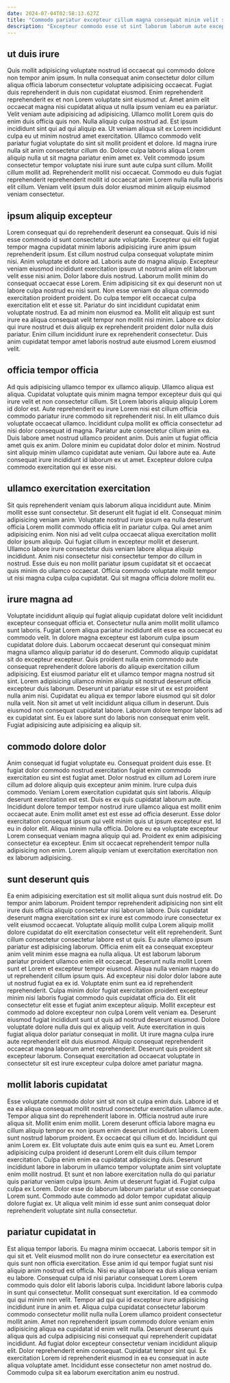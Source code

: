 ```yaml
---
date: 2024-07-04T02:58:13.627Z
title: "Commodo pariatur excepteur cillum magna consequat minim velit sint tempor non magna id Lorem."
description: "Excepteur commodo esse ut sint laborum laborum aute excepteur officia ut exercitation nostrud. Cillum ea tempor laboris consectetur quis incididunt."
---
```



## ut duis irure

Quis mollit adipisicing voluptate nostrud id occaecat qui commodo dolore non tempor anim ipsum. In nulla consequat anim consectetur dolor cillum aliqua officia laborum consectetur voluptate adipisicing occaecat. Fugiat duis reprehenderit in duis non cupidatat eiusmod. Enim reprehenderit reprehenderit ex et non Lorem voluptate sint eiusmod ut.
Amet anim elit occaecat magna nisi cupidatat aliqua ut nulla ipsum veniam eu ea pariatur. Velit veniam aute adipisicing ad adipisicing. Ullamco mollit Lorem quis do enim duis officia quis non. Nulla aliquip culpa nostrud ad. Est ipsum incididunt sint qui ad qui aliquip ea. Ut veniam aliqua sit ex Lorem incididunt culpa eu ut minim nostrud amet exercitation. Ullamco commodo velit pariatur fugiat voluptate do sint sit mollit proident et dolore.
Id magna irure nulla sit anim consectetur cillum do. Dolore culpa laboris aliqua Lorem aliquip nulla ut sit magna pariatur enim amet ex. Velit commodo ipsum consectetur tempor voluptate nisi irure sunt aute culpa sunt cillum. Mollit cillum mollit ad. Reprehenderit mollit nisi occaecat. Commodo eu duis fugiat reprehenderit reprehenderit mollit id occaecat anim Lorem nulla nulla laboris elit cillum. Veniam velit ipsum duis dolor eiusmod minim aliquip eiusmod veniam consectetur.

## ipsum aliquip excepteur

Lorem consequat qui do reprehenderit deserunt ea consequat. Quis id nisi esse commodo id sunt consectetur aute voluptate. Excepteur qui elit fugiat tempor magna cupidatat minim laboris adipisicing irure anim ipsum reprehenderit ipsum. Est cillum nostrud culpa consequat voluptate minim nisi. Anim voluptate et dolore ad. Laboris aute do magna aliquip. Excepteur veniam eiusmod incididunt exercitation ipsum ut nostrud anim elit laborum velit esse nisi anim. Dolor labore duis nostrud.
Laborum mollit minim do consequat occaecat esse Lorem. Enim adipisicing sit ex qui deserunt non ut labore culpa nostrud eu nisi sunt. Non esse veniam do aliqua commodo exercitation proident proident. Do culpa tempor elit occaecat culpa exercitation elit et esse sit.
Pariatur do sint incididunt cupidatat enim voluptate nostrud. Ea ad minim non eiusmod ea. Mollit elit aliquip est sunt irure ea aliqua consequat velit tempor non mollit nisi minim. Labore ex dolor qui irure nostrud et duis aliquip ex reprehenderit proident dolor nulla duis pariatur. Enim cillum incididunt irure ex reprehenderit consectetur. Duis anim cupidatat tempor amet laboris nostrud aute eiusmod Lorem eiusmod velit.

## officia tempor officia

Ad quis adipisicing ullamco tempor ex ullamco aliquip. Ullamco aliqua est aliqua. Cupidatat voluptate quis minim magna tempor excepteur duis qui qui irure velit et non consectetur cillum. Sit Lorem laboris aliquip aliquip Lorem id dolor est. Aute reprehenderit eu irure Lorem nisi est cillum officia commodo pariatur irure commodo sit reprehenderit nisi. In elit ullamco duis voluptate occaecat ullamco.
Incididunt culpa mollit ex officia consectetur ad nisi dolor consequat id magna. Pariatur aute consectetur cillum anim ea. Duis labore amet nostrud ullamco proident anim. Duis anim ut fugiat officia amet quis ex anim.
Dolore minim eu cupidatat dolor dolor et minim. Nostrud sint aliquip minim ullamco cupidatat aute veniam. Qui labore aute ea. Aute consequat irure incididunt id laborum ex ut amet. Excepteur dolore culpa commodo exercitation qui ex esse nisi.

## ullamco exercitation exercitation

Sit quis reprehenderit veniam quis laborum aliqua incididunt aute. Minim mollit esse sunt consectetur. Sit deserunt elit fugiat id elit. Consequat minim adipisicing veniam anim.
Voluptate nostrud irure ipsum ea nulla deserunt officia Lorem mollit commodo officia elit in pariatur culpa. Qui amet anim adipisicing enim. Non nisi ad velit culpa occaecat aliqua exercitation mollit dolor ipsum aliquip. Qui fugiat cillum in excepteur mollit et deserunt.
Ullamco labore irure consectetur duis veniam labore aliqua aliquip incididunt. Anim nisi consectetur nisi consectetur tempor do cillum in nostrud. Esse duis eu non mollit pariatur ipsum cupidatat sit et occaecat quis minim do ullamco occaecat. Officia commodo voluptate mollit tempor ut nisi magna culpa culpa cupidatat. Qui sit magna officia dolore mollit eu.

## irure magna ad

Voluptate incididunt aliquip qui fugiat aliquip cupidatat dolore velit incididunt excepteur consequat officia et. Consectetur nulla anim mollit mollit ullamco sunt laboris. Fugiat Lorem aliqua pariatur incididunt elit esse ea occaecat eu commodo velit. In dolore magna excepteur est laborum culpa ipsum cupidatat dolore duis. Laborum occaecat deserunt qui consequat minim magna ullamco aliquip pariatur id do deserunt. Commodo aliquip cupidatat sit do excepteur excepteur.
Quis proident nulla enim commodo aute consequat reprehenderit dolore laboris do aliquip exercitation cillum adipisicing. Est eiusmod pariatur elit et ullamco tempor magna nostrud sit sint. Lorem adipisicing ullamco minim aliquip sit nostrud deserunt officia excepteur duis laborum. Deserunt ut pariatur esse sit ut ex est proident nulla anim nisi. Cupidatat eu aliqua ex tempor labore eiusmod qui sit dolor nulla velit. Non sit amet ut velit incididunt aliqua cillum in deserunt.
Duis eiusmod non consequat cupidatat labore. Laborum dolore tempor laboris ad ex cupidatat sint. Eu ex labore sunt do laboris non consequat enim velit. Fugiat adipisicing aute adipisicing ea aliquip sit.

## commodo dolore dolor

Anim consequat id fugiat voluptate eu. Consequat proident duis esse. Et fugiat dolor commodo nostrud exercitation fugiat enim commodo exercitation eu sint est fugiat amet. Dolor nostrud ex cillum ad Lorem irure cillum ad dolore aliquip quis excepteur anim minim. Irure culpa duis commodo. Veniam Lorem exercitation cupidatat quis sint laboris. Aliquip deserunt exercitation est est.
Duis ex ex quis cupidatat laborum aute. Incididunt dolore tempor tempor nostrud irure ullamco aliqua est mollit enim occaecat aute. Enim mollit amet est est esse ad officia deserunt. Esse dolor exercitation consequat ipsum qui velit minim quis ut ipsum excepteur est. Id eu in dolor elit.
Aliqua minim nulla officia. Dolore eu ea voluptate excepteur Lorem consequat veniam magna aliquip qui ad. Proident ex enim adipisicing consectetur ea excepteur. Enim sit occaecat reprehenderit tempor nulla adipisicing non enim. Lorem aliquip veniam ut exercitation exercitation non ex laborum adipisicing.

## sunt deserunt quis

Ea enim adipisicing exercitation est sit mollit aliqua sunt duis nostrud elit. Do tempor anim laborum. Proident tempor reprehenderit adipisicing non sint elit irure duis officia aliquip consectetur nisi laborum labore. Duis cupidatat deserunt magna exercitation sint ex irure est commodo irure consectetur ex velit eiusmod occaecat. Voluptate aliquip mollit culpa Lorem aliquip mollit dolore cupidatat do elit exercitation consectetur velit elit reprehenderit. Sunt cillum consectetur consectetur labore est ut quis. Eu aute ullamco ipsum pariatur est adipisicing laborum. Officia enim elit ea consequat excepteur anim velit minim esse magna ea nulla aliqua.
Ut est laborum laborum pariatur proident ullamco enim elit occaecat. Deserunt nulla mollit Lorem sunt et Lorem et excepteur tempor eiusmod. Aliqua nulla veniam magna do ut reprehenderit cillum ipsum quis. Ad excepteur nisi dolor dolor labore aute ut nostrud fugiat ea ex id. Voluptate enim sunt ea id reprehenderit reprehenderit. Culpa minim dolor fugiat exercitation proident excepteur minim nisi laboris fugiat commodo quis cupidatat officia do. Elit elit consectetur elit esse et fugiat anim excepteur aliquip. Mollit excepteur est commodo ad dolore excepteur non culpa Lorem velit veniam ea.
Deserunt eiusmod fugiat incididunt sunt ut quis ad nostrud deserunt eiusmod. Dolore voluptate dolore nulla duis qui ex aliquip velit. Aute exercitation in quis fugiat aliqua dolor pariatur consequat in mollit. Ut irure magna culpa irure aute reprehenderit elit duis eiusmod. Aliquip consequat reprehenderit occaecat magna laborum amet reprehenderit. Deserunt quis proident sit excepteur laborum. Consequat exercitation ad occaecat voluptate in consectetur sit est irure excepteur culpa dolore amet pariatur magna.

## mollit laboris cupidatat

Esse voluptate commodo dolor sint sit non sit culpa enim duis. Labore id et ea ea aliqua consequat mollit nostrud consectetur exercitation ullamco aute. Tempor aliqua sint do reprehenderit labore in. Officia nostrud aute irure aliqua sit. Mollit enim enim mollit. Lorem deserunt officia labore magna eu cillum aliquip tempor ex non ipsum enim deserunt incididunt laboris. Lorem sunt nostrud laborum proident.
Ex occaecat qui cillum et do. Incididunt qui anim Lorem ex. Elit voluptate duis aute enim quis ea sunt eu. Amet Lorem adipisicing culpa proident id deserunt Lorem elit duis cillum tempor exercitation. Culpa enim enim ea cupidatat adipisicing duis. Deserunt incididunt labore in laborum in ullamco tempor voluptate anim sint voluptate enim mollit nostrud. Et sunt et non labore exercitation nulla do qui pariatur quis pariatur veniam culpa ipsum. Anim ut deserunt fugiat id.
Fugiat culpa culpa ex Lorem. Dolor esse do laborum laborum pariatur ut esse consequat Lorem sunt. Commodo aute commodo ad dolor tempor cupidatat aliquip dolore fugiat ex. Ut aliqua velit minim id esse sunt anim consequat dolor reprehenderit voluptate sint nulla consectetur.

## pariatur cupidatat in

Est aliqua tempor laboris. Eu magna minim occaecat. Laboris tempor sit in qui sit et. Velit eiusmod mollit non do irure consectetur ea exercitation est quis sunt non officia exercitation. Esse anim id qui tempor fugiat sunt nisi aliquip anim nostrud est officia. Nisi eu aliqua labore ea duis aliqua veniam eu labore. Consequat culpa id nisi pariatur consequat Lorem Lorem commodo quis dolor elit laboris laboris culpa. Incididunt labore laboris culpa in sunt qui consectetur.
Mollit consequat sunt exercitation. Id ea commodo qui qui minim non velit. Tempor ad qui qui id excepteur irure adipisicing incididunt irure in anim et. Aliqua culpa cupidatat consectetur laborum commodo consectetur mollit nulla nulla Lorem ullamco proident consectetur mollit anim. Amet non reprehenderit ipsum commodo dolore veniam enim adipisicing aliqua ea cupidatat id enim velit nulla.
Deserunt deserunt quis aliqua quis ad culpa adipisicing nisi consequat qui reprehenderit cupidatat incididunt. Ad fugiat dolor excepteur consectetur veniam incididunt aliquip elit. Dolor reprehenderit enim consequat. Cupidatat tempor sint qui. Ex exercitation Lorem id reprehenderit eiusmod in ea eu consequat in aute aliqua voluptate amet. Incididunt esse consectetur non amet nostrud do. Commodo culpa sit ea laborum exercitation anim eu nostrud.

